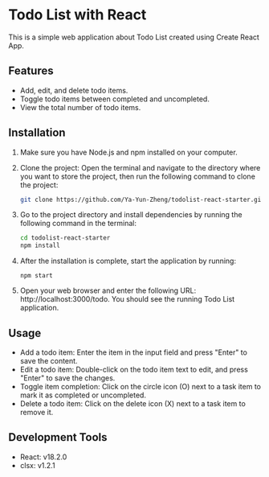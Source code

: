 # Todo List with React
This is a simple web application about Todo List created using Create React App.

<!-- ![Project Image](https://) -->

## Features
- Add, edit, and delete todo items.
- Toggle todo items between completed and uncompleted.
- View the total number of todo items.

## Installation
1. Make sure you have Node.js and npm installed on your computer.
2. Clone the project: Open the terminal and navigate to the directory where you want to store the project, then run the following command to clone the project: 

    ```bash
    git clone https://github.com/Ya-Yun-Zheng/todolist-react-starter.git
    ```
3. Go to the project directory and install dependencies by running the following command in the terminal:

   ```bash
   cd todolist-react-starter
   npm install
   ```

4. After the installation is complete, start the application by running:
    ```
    npm start
    ```

5. Open your web browser and enter the following URL: http://localhost:3000/todo. You should see the running Todo List application.
    
## Usage
- Add a todo item: Enter the item in the input field and press "Enter" to save the content.
- Edit a todo item: Double-click on the todo item text to edit, and press "Enter" to save the changes.
- Toggle item completion: Click on the circle icon (O) next to a task item to mark it as completed or uncompleted.
- Delete a todo item: Click on the delete icon (X) next to a task item to remove it.

## Development Tools
- React: v18.2.0
- clsx: v1.2.1
